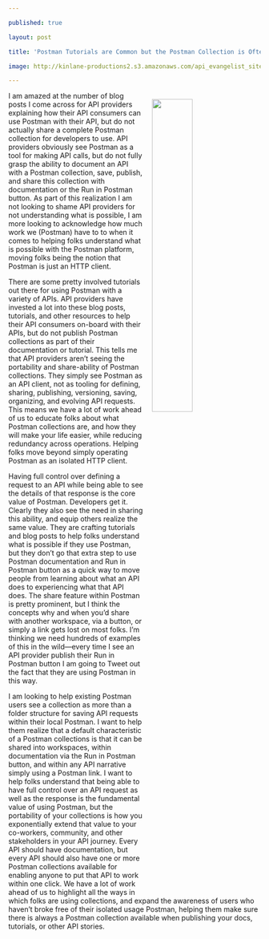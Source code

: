 ---
published: true
layout: post
title: 'Postman Tutorials are Common but the Postman Collection is Often Missing'
image: http://kinlane-productions2.s3.amazonaws.com/api_evangelist_site/blog/clearbit_api_docs_run_in_postman.png
---
<p><a href="https://clearbit.com/docs?ruby#api-reference"><img style="padding: 15px;" src="http://kinlane-productions2.s3.amazonaws.com/api_evangelist_site/blog/clearbit_api_docs_run_in_postman.png" alt="" width="40%" align="right" /></a></p>
<p class="p1">I am amazed at the number of blog posts I come across for API providers explaining how their API consumers can use Postman with their API, but do not actually share a complete Postman collection for developers to use. API providers obviously see Postman as a tool for making API calls, but do not fully grasp the ability to document an API with a Postman collection, save, publish, and share this collection with documentation or the Run in Postman button. As part of this realization I am not looking to shame API providers for not understanding what is possible, I am more looking to acknowledge how much work we (Postman) have to to when it comes to helping folks understand what is possible with the Postman platform, moving folks being the notion that Postman is just an HTTP client.</p>
<p class="p1">There are some pretty involved tutorials out there for using Postman with a variety of APIs. API providers have invested a lot into these blog posts, tutorials, and other resources to help their API consumers on-board with their APIs, but do not publish Postman collections as part of their documentation or tutorial. This tells me that API providers aren&rsquo;t seeing the portability and share-ability of Postman collections. They simply see Postman as an API client, not as tooling for defining, sharing, publishing, versioning, saving, organizing, and evolving API requests. This means we have a lot of work ahead of us to educate folks about what Postman collections are, and how they will make your life easier, while reducing redundancy across operations. Helping folks move beyond simply operating Postman as an isolated HTTP client.</p>
<p class="p1">Having full control over defining a request to an API while being able to see the details of that response is the core value of Postman. Developers get it. Clearly they also see the need in sharing this ability, and equip others realize the same value. They are crafting tutorials and blog posts to help folks understand what is possible if they use Postman, but they don&rsquo;t go that extra step to use Postman documentation and Run in Postman button as a quick way to move people from learning about what an API does to experiencing what that API does. The share feature within Postman is pretty prominent, but I think the concepts why and when you&rsquo;d share with another workspace, via a button, or simply a link gets lost on most folks. I&rsquo;m thinking we need hundreds of examples of this in the wild&mdash;every time I see an API provider publish their Run in Postman button I am going to Tweet out the fact that they are using Postman in this way.</p>
<p class="p1">I am looking to help existing Postman users see a collection as more than a folder structure for saving API requests within their local Postman. I want to help them realize that a default characteristic of a Postman collections is that it can be shared into workspaces, within documentation via the Run in Postman button, and within any API narrative simply using a Postman link. I want to help folks understand that being able to have full control over an API request as well as the response is the fundamental value of using Postman, but the portability of your collections is how you exponentially extend that value to your co-workers, community, and other stakeholders in your API journey. Every API should have documentation, but every API should also have one or more Postman collections available for enabling anyone to put that API to work within one click. We have a lot of work ahead of us to highlight all the ways in which folks are using collections, and expand the awareness of users who haven&rsquo;t broke free of their isolated usage Postman, helping them make sure there is always a Postman collection available when publishing your docs, tutorials, or other API stories.</p>

